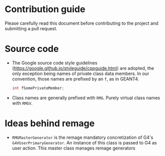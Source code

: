 # Contribution guide

Please carefully read this document before contributing to the project and
submitting a pull request.

# Source code

- The Google source code style guidelines
  (https://google.github.io/styleguide/cppguide.html) are adopted, the only
  exception being names of private class data members. In our convention, those
  names are prefixed by an `f`, as in GEANT4.
  ```cpp
  int fSomePrivateMember;
  ```

- Class names are generally prefixed with `RMG`. Purely virtual class names
  with `RMGV`.

# Ideas behind remage

- `RMGMasterGenerator` is the remage mandatory concretization of G4's
  `G4VUserPrimaryGenerator`. An instance of this class is passed to G4 as user
  action. This master class manages remage generators

